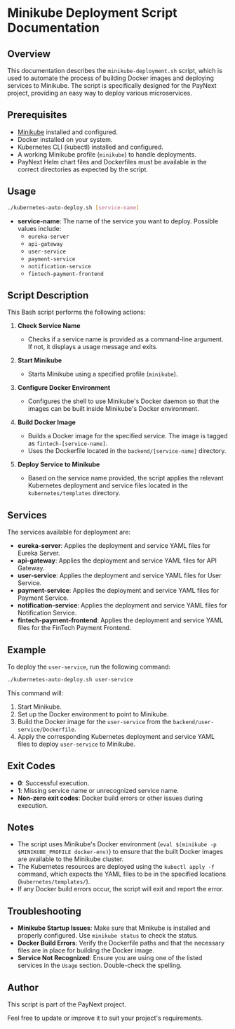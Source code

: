 # Minikube Deployment Script Documentation

## Overview
This documentation describes the `minikube-deployment.sh` script, which is used to automate the process of building Docker images and deploying services to Minikube. The script is specifically designed for the PayNext project, providing an easy way to deploy various microservices.

## Prerequisites
- [Minikube](https://minikube.sigs.k8s.io/docs/start/) installed and configured.
- Docker installed on your system.
- Kubernetes CLI (kubectl) installed and configured.
- A working Minikube profile (`minikube`) to handle deployments.
- PayNext Helm chart files and Dockerfiles must be available in the correct directories as expected by the script.

## Usage
```sh
./kubernetes-auto-deploy.sh [service-name]
```
- **service-name**: The name of the service you want to deploy. Possible values include:
    - `eureka-server`
    - `api-gateway`
    - `user-service`
    - `payment-service`
    - `notification-service`
    - `fintech-payment-frontend`

## Script Description
This Bash script performs the following actions:

1. **Check Service Name**
    - Checks if a service name is provided as a command-line argument. If not, it displays a usage message and exits.

2. **Start Minikube**
    - Starts Minikube using a specified profile (`minikube`).

3. **Configure Docker Environment**
    - Configures the shell to use Minikube's Docker daemon so that the images can be built inside Minikube's Docker environment.

4. **Build Docker Image**
    - Builds a Docker image for the specified service. The image is tagged as `fintech-[service-name]`.
    - Uses the Dockerfile located in the `backend/[service-name]` directory.

5. **Deploy Service to Minikube**
    - Based on the service name provided, the script applies the relevant Kubernetes deployment and service files located in the `kubernetes/templates` directory.

## Services
The services available for deployment are:
- **eureka-server**: Applies the deployment and service YAML files for Eureka Server.
- **api-gateway**: Applies the deployment and service YAML files for API Gateway.
- **user-service**: Applies the deployment and service YAML files for User Service.
- **payment-service**: Applies the deployment and service YAML files for Payment Service.
- **notification-service**: Applies the deployment and service YAML files for Notification Service.
- **fintech-payment-frontend**: Applies the deployment and service YAML files for the FinTech Payment Frontend.

## Example
To deploy the `user-service`, run the following command:

```sh
./kubernetes-auto-deploy.sh user-service
```
This command will:
1. Start Minikube.
2. Set up the Docker environment to point to Minikube.
3. Build the Docker image for the `user-service` from the `backend/user-service/Dockerfile`.
4. Apply the corresponding Kubernetes deployment and service YAML files to deploy `user-service` to Minikube.

## Exit Codes
- **0**: Successful execution.
- **1**: Missing service name or unrecognized service name.
- **Non-zero exit codes**: Docker build errors or other issues during execution.

## Notes
- The script uses Minikube's Docker environment (`eval $(minikube -p $MINIKUBE_PROFILE docker-env)`) to ensure that the built Docker images are available to the Minikube cluster.
- The Kubernetes resources are deployed using the `kubectl apply -f` command, which expects the YAML files to be in the specified locations (`kubernetes/templates/`).
- If any Docker build errors occur, the script will exit and report the error.

## Troubleshooting
- **Minikube Startup Issues**: Make sure that Minikube is installed and properly configured. Use `minikube status` to check the status.
- **Docker Build Errors**: Verify the Dockerfile paths and that the necessary files are in place for building the Docker image.
- **Service Not Recognized**: Ensure you are using one of the listed services in the `Usage` section. Double-check the spelling.

## Author
This script is part of the PayNext project.

Feel free to update or improve it to suit your project's requirements.
